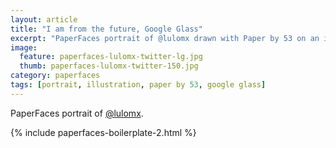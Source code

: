 ```yaml
---
layout: article
title: "I am from the future, Google Glass"
excerpt: "PaperFaces portrait of @lulomx drawn with Paper by 53 on an iPad."
image: 
  feature: paperfaces-lulomx-twitter-lg.jpg
  thumb: paperfaces-lulomx-twitter-150.jpg
category: paperfaces
tags: [portrait, illustration, paper by 53, google glass]
---
```


PaperFaces portrait of [@lulomx](http://twitter.com/lulomx).

{% include paperfaces-boilerplate-2.html %}